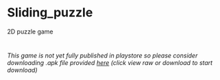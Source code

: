 # Sliding_puzzle
 2D puzzle game
 #
*This game is not yet fully published in playstore so please consider downloading .apk file provided [here](https://github.com/subbireddy143/Sliding_puzzle/blob/main/Sliding%20Puzzle.apk) (click view raw or download to start download)*
